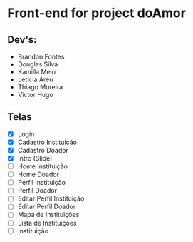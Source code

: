
# Front-end for project doAmor
## Dev's:
- Brandon Fontes
- Douglas Silva
- Kamilla Melo
- Letícia Areu
- Thiago Moreira
- Victor Hugo

## Telas
- [x] Login
- [x] Cadastro Instituição
- [x] Cadastro Doador
- [x] Intro (Slide)
- [ ] Home Instituição
- [ ] Home Doador
- [ ] Perfil Instituição
- [ ] Perfil Doador
- [ ] Editar Perfil Instituição
- [ ] Editar Perfil Doador
- [ ] Mapa de Instituições
- [ ] Lista de Instituições
- [ ] Instituição